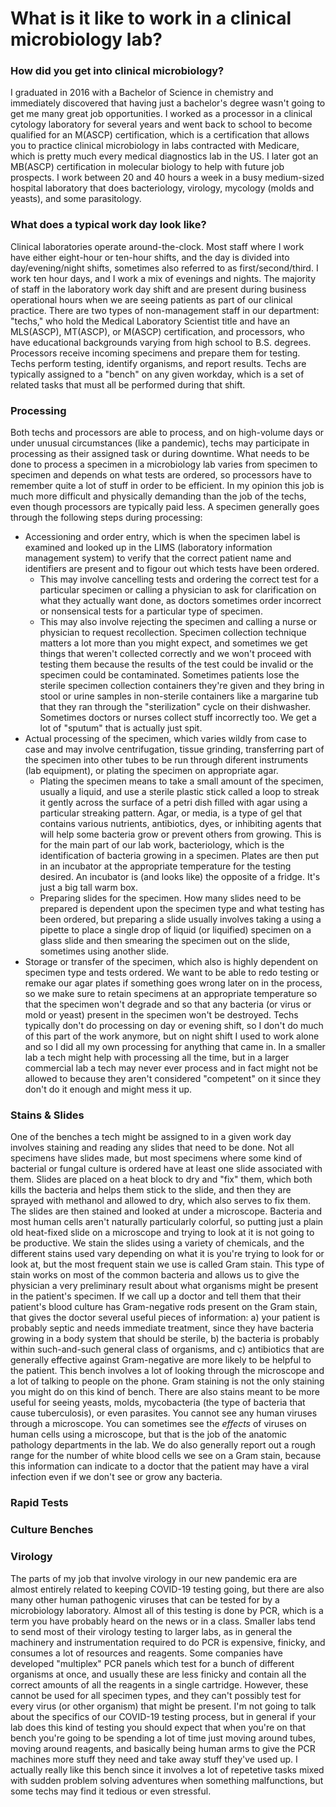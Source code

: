 # What is it like to work in a clinical microbiology lab?
### How did you get into clinical microbiology?
I graduated in 2016 with a Bachelor of Science in chemistry and immediately discovered that having just a bachelor's degree wasn't going to get me many great job opportunities. I worked as a processor in a clinical cytology laboratory for several years and went back to school to become qualified for an M(ASCP) certification, which is a certification that allows you to practice clinical microbiology in labs contracted with Medicare, which is pretty much every medical diagnostics lab in the US. I later got an MB(ASCP) certification in molecular biology to help with future job prospects. I work between 20 and 40 hours a week in a busy medium-sized hospital laboratory that does bacteriology, virology, mycology (molds and yeasts), and some parasitology. 
### What does a typical work day look like?
Clinical laboratories operate around-the-clock. Most staff where I work have either eight-hour or ten-hour shifts, and the day is divided into day/evening/night shifts, sometimes also referred to as first/second/third. I work ten hour days, and I work a mix of evenings and nights. The majority of staff in the laboratory work day shift and are present during business operational hours when we are seeing patients as part of our clinical practice. There are two types of non-management staff in our department: "techs," who hold the Medical Laboratory Scientist title and have an MLS(ASCP), MT(ASCP), or M(ASCP) certification, and processors, who have educational backgrounds varying from high school to B.S. degrees. Processors receive incoming specimens and prepare them for testing. Techs perform testing, identify organisms, and report results. Techs are typically assigned to a "bench" on any given workday, which is a set of related tasks that must all be performed during that shift. 
### Processing
Both techs and processors are able to process, and on high-volume days or under unusual circumstances (like a pandemic), techs may participate in processing as their assigned task or during downtime. What needs to be done to process a specimen in a microbiology lab varies from specimen to specimen and depends on what tests are ordered, so processors have to remember quite a lot of stuff in order to be efficient. In my opinion this job is much more difficult and physically demanding than the job of the techs, even though processors are typically paid less. A specimen generally goes through the following steps during processing:
- Accessioning and order entry, which is when the specimen label is examined and looked up in the LIMS (laboratory information management system) to verify that the correct patient name and identifiers are present and to figour out which tests have been ordered. 
  - This may involve cancelling tests and ordering the correct test for a particular specimen or calling a physician to ask for clarification on what they actually want done, as doctors sometimes order incorrect or nonsensical tests for a particular type of specimen. 
  - This may also involve rejecting the specimen and calling a nurse or physician to request recollection. Specimen collection technique matters a lot more than you might expect, and sometimes we get things that weren't collected correctly and we won't proceed with testing them because the results of the test could be invalid or the specimen could be contaminated. Sometimes patients lose the sterile specimen collection containers they're given and they bring in stool or urine samples in non-sterile containers like a margarine tub that they ran through the "sterilization" cycle on their dishwasher. Sometimes doctors or nurses collect stuff incorrectly too. We get a lot of "sputum" that is actually just spit. 
- Actual processing of the specimen, which varies wildly from case to case and may involve centrifugation, tissue grinding, transferring part of the specimen into other tubes to be run through diferent instruments (lab equipment), or plating the specimen on appropriate agar.
  - Plating the specimen means to take a small amount of the specimen, usually a liquid, and use a sterile plastic stick called a loop to streak it gently across the surface of a petri dish filled with agar using a particular streaking pattern. Agar, or media, is a type of gel that contains various nutrients, antibiotics, dyes, or inhibiting agents that will help some bacteria grow or prevent others from growing. This is for the main part of our lab work, bacteriology, which is the identification of bacteria growing in a specimen. Plates are then put in an incubator at the appropriate temperature for the testing desired. An incubator is (and looks like) the opposite of a fridge. It's just a big tall warm box. 
  - Preparing slides for the specimen. How many slides need to be prepared is dependent upon the specimen type and what testing has been ordered, but preparing a slide usually involves taking a using a pipette to place a single drop of liquid (or liquified) specimen on a glass slide and then smearing the specimen out on the slide, sometimes using another slide.
- Storage or transfer of the specimen, which also is highly dependent on specimen type and tests ordered. We want to be able to redo testing or remake our agar plates if something goes wrong later on in the process, so we make sure to retain specimens at an appropriate temperature so that the specimen won't degrade and so that any bacteria (or virus or mold or yeast) present in the specimen won't be destroyed. 
Techs typically don't do processing on day or evening shift, so I don't do much of this part of the work anymore, but on night shift I used to work alone and so I did all my own processing for anything that came in. In a smaller lab a tech might help with processing all the time, but in a larger commercial lab a tech may never ever process and in fact might not be allowed to because they aren't considered "competent" on it since they don't do it enough and might mess it up.
### Stains & Slides
One of the benches a tech might be assigned to in a given work day involves staining and reading any slides that need to be done. Not all specimens have slides made, but most specimens where some kind of bacterial or fungal culture is ordered have at least one slide associated with them. Slides are placed on a heat block to dry and "fix" them, which both kills the bacteria and helps them stick to the slide, and then they are sprayed with methanol and allowed to dry, which also serves to fix them. The slides are then stained and looked at under a microscope. Bacteria and most human cells aren't naturally particularly colorful, so putting just a plain old heat-fixed slide on a microscope and trying to look at it is not going to be productive. We stain the slides using a variety of chemicals, and the different stains used vary depending on what it is you're trying to look for or look at, but the most frequent stain we use is called Gram stain. This type of stain works on most of the common bacteria and allows us to give the physician a very preliminary result about what organisms might be present in the patient's specimen. If we call up a doctor and tell them that their patient's blood culture has Gram-negative rods present on the Gram stain, that gives the doctor several useful pieces of information: a) your patient is probably septic and needs immediate treatment, since they have bacteria growing in a body system that should be sterile, b) the bacteria is probably within such-and-such general class of organisms, and c) antibiotics that are generally effective against Gram-negative are more likely to be helpful to the patient. This bench involves a lot of looking through the microscope and a lot of talking to people on the phone.
Gram staining is not the only staining you might do on this kind of bench. There are also stains meant to be more useful for seeing yeasts, molds, mycobacteria (the type of bacteria that cause tuberculosis), or even parasites. You cannot see any human viruses through a microscope. You can sometimes see the *effects* of viruses on human cells using a microscope, but that is the job of the anatomic pathology departments in the lab. We do also generally report out a rough range for the number of white blood cells we see on a Gram stain, because this information can indicate to a doctor that the patient may have a viral infection even if we don't see or grow any bacteria. 
### Rapid Tests
### Culture Benches
### Virology
The parts of my job that involve virology in our new pandemic era are almost entirely related to keeping COVID-19 testing going, but there are also many other human pathogenic viruses that can be tested for by a microbiology laboratory. Almost all of this testing is done by PCR, which is a term you have probably heard on the news or in a class. Smaller labs tend to send most of their virology testing to larger labs, as in general the machinery and instrumentation required to do PCR is expensive, finicky, and consumes a lot of resources and reagents. Some companies have developed "multiplex" PCR panels which test for a bunch of different organisms at once, and usually these are less finicky and contain all the correct amounts of all the reagents in a single cartridge. However, these cannot be used for all specimen types, and they can't possibly test for every virus (or other organism) that might be present. 
I'm not going to talk about the specifics of our COVID-19 testing process, but in general if your lab does this kind of testing you should expect that when you're on that bench you're going to be spending a lot of time just moving around tubes, moving around reagents, and basically being human arms to give the PCR machines more stuff they need and take away stuff they've used up. I actually really like this bench since it involves a lot of repetetive tasks mixed with sudden problem solving adventures when something malfunctions, but some techs may find it tedious or even stressful.
